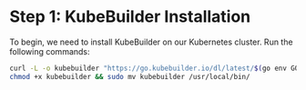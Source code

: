 # Step 1: KubeBuilder Installation

To begin, we need to install KubeBuilder on our Kubernetes cluster. Run the following commands:

```bash
curl -L -o kubebuilder "https://go.kubebuilder.io/dl/latest/$(go env GOOS)/$(go env GOARCH)"
chmod +x kubebuilder && sudo mv kubebuilder /usr/local/bin/

